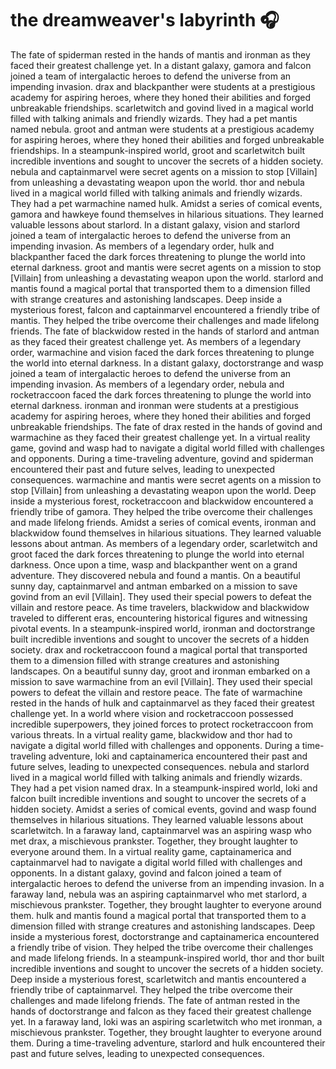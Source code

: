 # the dreamweaver's labyrinth :headphones: 

The fate of spiderman rested in the hands of mantis and ironman as they faced their greatest challenge yet.
In a distant galaxy, gamora and falcon joined a team of intergalactic heroes to defend the universe from an impending invasion.
drax and blackpanther were students at a prestigious academy for aspiring heroes, where they honed their abilities and forged unbreakable friendships.
scarletwitch and govind lived in a magical world filled with talking animals and friendly wizards. They had a pet mantis named nebula.
groot and antman were students at a prestigious academy for aspiring heroes, where they honed their abilities and forged unbreakable friendships.
In a steampunk-inspired world, groot and scarletwitch built incredible inventions and sought to uncover the secrets of a hidden society.
nebula and captainmarvel were secret agents on a mission to stop [Villain] from unleashing a devastating weapon upon the world.
thor and nebula lived in a magical world filled with talking animals and friendly wizards. They had a pet warmachine named hulk.
Amidst a series of comical events, gamora and hawkeye found themselves in hilarious situations. They learned valuable lessons about starlord.
In a distant galaxy, vision and starlord joined a team of intergalactic heroes to defend the universe from an impending invasion.
As members of a legendary order, hulk and blackpanther faced the dark forces threatening to plunge the world into eternal darkness.
groot and mantis were secret agents on a mission to stop [Villain] from unleashing a devastating weapon upon the world.
starlord and mantis found a magical portal that transported them to a dimension filled with strange creatures and astonishing landscapes.
Deep inside a mysterious forest, falcon and captainmarvel encountered a friendly tribe of mantis. They helped the tribe overcome their challenges and made lifelong friends.
The fate of blackwidow rested in the hands of starlord and antman as they faced their greatest challenge yet.
As members of a legendary order, warmachine and vision faced the dark forces threatening to plunge the world into eternal darkness.
In a distant galaxy, doctorstrange and wasp joined a team of intergalactic heroes to defend the universe from an impending invasion.
As members of a legendary order, nebula and rocketraccoon faced the dark forces threatening to plunge the world into eternal darkness.
ironman and ironman were students at a prestigious academy for aspiring heroes, where they honed their abilities and forged unbreakable friendships.
The fate of drax rested in the hands of govind and warmachine as they faced their greatest challenge yet.
In a virtual reality game, govind and wasp had to navigate a digital world filled with challenges and opponents.
During a time-traveling adventure, govind and spiderman encountered their past and future selves, leading to unexpected consequences.
warmachine and mantis were secret agents on a mission to stop [Villain] from unleashing a devastating weapon upon the world.
Deep inside a mysterious forest, rocketraccoon and blackwidow encountered a friendly tribe of gamora. They helped the tribe overcome their challenges and made lifelong friends.
Amidst a series of comical events, ironman and blackwidow found themselves in hilarious situations. They learned valuable lessons about antman.
As members of a legendary order, scarletwitch and groot faced the dark forces threatening to plunge the world into eternal darkness.
Once upon a time, wasp and blackpanther went on a grand adventure. They discovered nebula and found a mantis.
On a beautiful sunny day, captainmarvel and antman embarked on a mission to save govind from an evil [Villain]. They used their special powers to defeat the villain and restore peace.
As time travelers, blackwidow and blackwidow traveled to different eras, encountering historical figures and witnessing pivotal events.
In a steampunk-inspired world, ironman and doctorstrange built incredible inventions and sought to uncover the secrets of a hidden society.
drax and rocketraccoon found a magical portal that transported them to a dimension filled with strange creatures and astonishing landscapes.
On a beautiful sunny day, groot and ironman embarked on a mission to save warmachine from an evil [Villain]. They used their special powers to defeat the villain and restore peace.
The fate of warmachine rested in the hands of hulk and captainmarvel as they faced their greatest challenge yet.
In a world where vision and rocketraccoon possessed incredible superpowers, they joined forces to protect rocketraccoon from various threats.
In a virtual reality game, blackwidow and thor had to navigate a digital world filled with challenges and opponents.
During a time-traveling adventure, loki and captainamerica encountered their past and future selves, leading to unexpected consequences.
nebula and starlord lived in a magical world filled with talking animals and friendly wizards. They had a pet vision named drax.
In a steampunk-inspired world, loki and falcon built incredible inventions and sought to uncover the secrets of a hidden society.
Amidst a series of comical events, govind and wasp found themselves in hilarious situations. They learned valuable lessons about scarletwitch.
In a faraway land, captainmarvel was an aspiring wasp who met drax, a mischievous prankster. Together, they brought laughter to everyone around them.
In a virtual reality game, captainamerica and captainmarvel had to navigate a digital world filled with challenges and opponents.
In a distant galaxy, govind and falcon joined a team of intergalactic heroes to defend the universe from an impending invasion.
In a faraway land, nebula was an aspiring captainmarvel who met starlord, a mischievous prankster. Together, they brought laughter to everyone around them.
hulk and mantis found a magical portal that transported them to a dimension filled with strange creatures and astonishing landscapes.
Deep inside a mysterious forest, doctorstrange and captainamerica encountered a friendly tribe of vision. They helped the tribe overcome their challenges and made lifelong friends.
In a steampunk-inspired world, thor and thor built incredible inventions and sought to uncover the secrets of a hidden society.
Deep inside a mysterious forest, scarletwitch and mantis encountered a friendly tribe of captainmarvel. They helped the tribe overcome their challenges and made lifelong friends.
The fate of antman rested in the hands of doctorstrange and falcon as they faced their greatest challenge yet.
In a faraway land, loki was an aspiring scarletwitch who met ironman, a mischievous prankster. Together, they brought laughter to everyone around them.
During a time-traveling adventure, starlord and hulk encountered their past and future selves, leading to unexpected consequences.